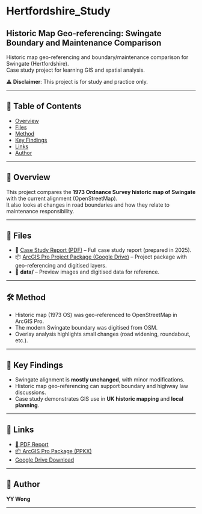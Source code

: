 # Hertfordshire_Study

## Historic Map Geo-referencing: Swingate Boundary and Maintenance Comparison

Historic map geo-referencing and boundary/maintenance comparison for Swingate (Hertfordshire).  
Case study project for learning GIS and spatial analysis.  

⚠️ **Disclaimer**: This project is for study and practice only.

---

## 📑 Table of Contents
- [Overview](#overview)
- [Files](#files)
- [Method](#method)
- [Key Findings](#key-findings)
- [Links](#links)
- [Author](#author)

---

## 📌 Overview
This project compares the **1973 Ordnance Survey historic map of Swingate** with the current alignment (OpenStreetMap).  
It also looks at changes in road boundaries and how they relate to maintenance responsibility.

---

## 📂 Files
- 📄 [Case Study Report (PDF)](./report/Swingate_CaseStudy.pdf) – Full case study report (prepared in 2025).  
- 📦 [ArcGIS Pro Project Package (Google Drive)](https://drive.google.com/file/d/16ACnGMVxcLvwiQ3lJr8opfzN2khV8N7y/view?usp=sharing) – Project package with geo-referencing and digitised layers.  
- 📁 **data/** – Preview images and digitised data for reference.  

---

## 🛠️ Method
- Historic map (1973 OS) was geo-referenced to OpenStreetMap in ArcGIS Pro.  
- The modern Swingate boundary was digitised from OSM.  
- Overlay analysis highlights small changes (road widening, roundabout, etc.).  

---

## 🔎 Key Findings
- Swingate alignment is **mostly unchanged**, with minor modifications.  
- Historic map geo-referencing can support boundary and highway law discussions.  
- Case study demonstrates GIS use in **UK historic mapping** and **local planning**.  

---

## 🔗 Links
- [📄 PDF Report](./report/Swingate_CaseStudy.pdf)  
- [📦 ArcGIS Pro Package (PPKX)](./project/Swingate.ppkx)  
- [Google Drive Download](https://drive.google.com/file/d/16ACnGMVxcLvwiQ3lJr8opfzN2khV8N7y/view?usp=sharing)  

---

## 👤 Author
**YY Wong**

---
